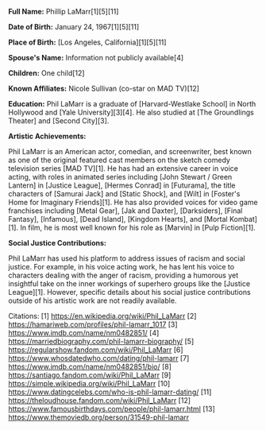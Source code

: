 
**Full Name:** Phillip LaMarr[1][5][11]

**Date of Birth:** January 24, 1967[1][5][11]

**Place of Birth:** [Los Angeles, California][1][5][11]

**Spouse's Name:** Information not publicly available[4]

**Children:** One child[12]

**Known Affiliates:** Nicole Sullivan (co-star on MAD TV)[12]

**Education:** Phil LaMarr is a graduate of [Harvard-Westlake School] in North Hollywood and [Yale University][3][4]. He also studied at [The Groundlings Theater] and [Second City][3].

**Artistic Achievements:** 

Phil LaMarr is an American actor, comedian, and screenwriter, best known as one of the original featured cast members on the sketch comedy television series [MAD TV][1]. He has had an extensive career in voice acting, with roles in animated series including [John Stewart / Green Lantern] in [Justice League], [Hermes Conrad] in [Futurama], the title characters of [Samurai Jack] and [Static Shock], and [Wilt] in [Foster's Home for Imaginary Friends][1]. He has also provided voices for video game franchises including [Metal Gear], [Jak and Daxter], [Darksiders], [Final Fantasy], [Infamous], [Dead Island], [Kingdom Hearts], and [Mortal Kombat][1]. In film, he is most well known for his role as [Marvin] in [Pulp Fiction][1].

**Social Justice Contributions:** 

Phil LaMarr has used his platform to address issues of racism and social justice. For example, in his voice acting work, he has lent his voice to characters dealing with the anger of racism, providing a humorous yet insightful take on the inner workings of superhero groups like the [Justice League][1]. However, specific details about his social justice contributions outside of his artistic work are not readily available.

Citations:
[1] https://en.wikipedia.org/wiki/Phil_LaMarr
[2] https://hamariweb.com/profiles/phil-lamarr_1017
[3] https://www.imdb.com/name/nm0482851/
[4] https://marriedbiography.com/phil-lamarr-biography/
[5] https://regularshow.fandom.com/wiki/Phil_LaMarr
[6] https://www.whosdatedwho.com/dating/phil-lamarr
[7] https://www.imdb.com/name/nm0482851/bio/
[8] https://santiago.fandom.com/wiki/Phil_LaMarr
[9] https://simple.wikipedia.org/wiki/Phil_LaMarr
[10] https://www.datingcelebs.com/who-is-phil-lamarr-dating/
[11] https://theloudhouse.fandom.com/wiki/Phil_LaMarr
[12] https://www.famousbirthdays.com/people/phil-lamarr.html
[13] https://www.themoviedb.org/person/31549-phil-lamarr